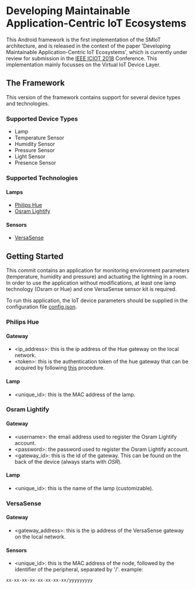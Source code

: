 # Developing Maintainable Application-Centric IoT Ecosystems

This Android framework is the first implementation of the SMIoT architecture, and is released in the context of the paper 'Developing Maintainable Application-Centric IoT Ecosystems', which is currently under review for submission in the [IEEE ICIOT 2018](http://conferences.computer.org/iciot/2018/) Conference. This implementation mainly focusses on the Virtual IoT Device Layer.

## The Framework
This version of the framework contains support for several device types and technologies.

### Supported Device Types
* Lamp
* Temperature Sensor
* Humidity Sensor
* Pressure Sensor
* Light Sensor
* Presence Sensor

### Supported Technologies
#### Lamps
* [Philips Hue](https://www.philips.be/c-m-li/hue)
* [Osram Lightify](https://www.osram.com/cb/lightify/index.jsp)

#### Sensors
* [VersaSense](https://www.versasense.com/)

## Getting Started
This commit contains an application for monitoring environment parameters (temperature, humidity and pressure) and actuating the lightning in a room. In order to use the application without modifications, at least one lamp technology (Osram or Hue) and one VersaSense sensor kit is required.

To run this application, the IoT device parameters should be supplied in the configuration file [config.json](https://github.com/msec-kul/SMIoT_v1/blob/master/app/src/main/assets/config.json).

### Philips Hue
#### Gateway
* \<ip_address>: this is the ip address of the Hue gateway on the local network.
* \<token>: this is the authentication token of the hue gateway that can be acquired by following [this](https://www.developers.meethue.com/documentation/getting-started) procedure.

#### Lamp
* \<unique_id>: this is the MAC address of the lamp.

### Osram Lightify
#### Gateway
* \<username>: the email address used to register the Osram Lightify account.
* \<password>: the password used to register the Osram Lightify account.
* \<gateway_id>: this is the id of the gateway. This can be found on the back of the device (always starts with *OSR*).

#### Lamp
* \<unique_id>: this is the name of the lamp (customizable).

### VersaSense
#### Gateway
* \<gateway_address>: this is the ip address of the VersaSense gateway on the local network.

#### Sensors
* \<unique_id>: this is the MAC address of the node, followed by the identifier of the peripheral, separated by '/'.
example:
```
xx-xx-xx-xx-xx-xx-xx-xx/yyyyyyyyy
```

